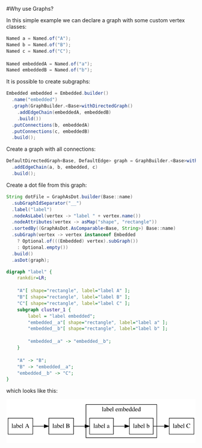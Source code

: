 #Why use Graphs?

In this simple example we can declare a graph with some custom vertex classes:

```java
Named a = Named.of("A");
Named b = Named.of("B");
Named c = Named.of("C");

Named embeddedA = Named.of("a");
Named embeddedB = Named.of("b");
```

It is possible to create subgraphs:

```java
Embedded embedded = Embedded.builder()
  .name("embedded")
  .graph(GraphBuilder.<Base>withDirectedGraph()
    .addEdgeChain(embeddedA, embeddedB)
    .build())
  .putConnections(b, embeddedA)
  .putConnections(c, embeddedB)
  .build();
```

Create a graph with all connections:

```java
DefaultDirectedGraph<Base, DefaultEdge> graph = GraphBuilder.<Base>withDirectedGraph()
  .addEdgeChain(a, b, embedded, c)
  .build();
```

Create a dot file from this graph:

```java
String dotFile = GraphAsDot.builder(Base::name)
  .subGraphIdSeparator("__")
  .label("label")
  .nodeAsLabel(vertex -> "label " + vertex.name())
  .nodeAttributes(vertex -> asMap("shape", "rectangle"))
  .sortedBy((GraphAsDot.AsComparable<Base, String>) Base::name)
  .subGraph(vertex -> vertex instanceof Embedded
    ? Optional.of(((Embedded) vertex).subGraph())
    : Optional.empty())
  .build()
  .asDot(graph);
```

```dot
digraph "label" {
	rankdir=LR;

	"A"[ shape="rectangle", label="label A" ];
	"B"[ shape="rectangle", label="label B" ];
	"C"[ shape="rectangle", label="label C" ];
	subgraph cluster_1 {
		label = "label embedded";
		"embedded__a"[ shape="rectangle", label="label a" ];
		"embedded__b"[ shape="rectangle", label="label b" ];

		"embedded__a" -> "embedded__b";
	}

	"A" -> "B";
	"B" -> "embedded__a";
	"embedded__b" -> "C";
}

```

which looks like this:

![Example-Dot](WhyUseGraphs.svg)